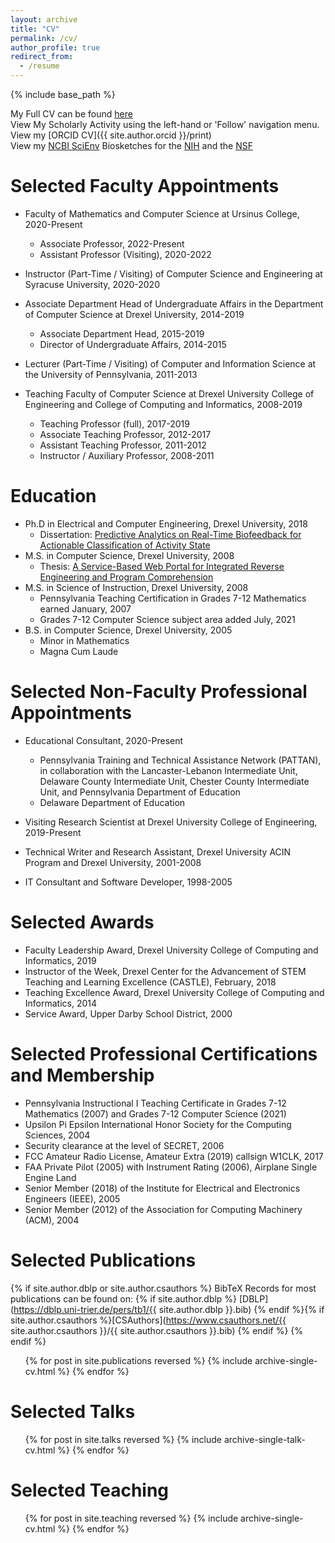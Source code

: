 ```yaml
---
layout: archive
title: "CV"
permalink: /cv/
author_profile: true
redirect_from:
  - /resume
---
```


{% include base_path %}

My Full CV can be found [here](/files/CV.pdf)    
View My Scholarly Activity using the left-hand or 'Follow' navigation menu.  
View my [ORCID CV]({{ site.author.orcid }}/print)  
View my [NCBI SciEnv](https://www.ncbi.nlm.nih.gov/sciencv/) Biosketches for the [NIH](https://www.ncbi.nlm.nih.gov/myncbi/william.mongan.1/cv/548372/) and the [NSF](https://www.ncbi.nlm.nih.gov/myncbi/william.mongan.1/cv/313815/)

Selected Faculty Appointments
======
* Faculty of Mathematics and Computer Science at Ursinus College, 2020-Present
  * Associate Professor, 2022-Present
  * Assistant Professor (Visiting), 2020-2022

* Instructor (Part-Time / Visiting) of Computer Science and Engineering at Syracuse University, 2020-2020

* Associate Department Head of Undergraduate Affairs in the Department of Computer Science at Drexel University, 2014-2019
  * Associate Department Head, 2015-2019
  * Director of Undergraduate Affairs, 2014-2015

* Lecturer (Part-Time / Visiting) of Computer and Information Science at the University of Pennsylvania, 2011-2013

* Teaching Faculty of Computer Science at Drexel University College of Engineering and College of Computing and Informatics, 2008-2019
  * Teaching Professor (full), 2017-2019
  * Associate Teaching Professor, 2012-2017
  * Assistant Teaching Professor, 2011-2012
  * Instructor / Auxiliary Professor, 2008-2011

Education
======
* Ph.D in Electrical and Computer Engineering, Drexel University, 2018
  * Dissertation: [Predictive Analytics on Real-Time Biofeedback for Actionable Classification of Activity State](/publication/dissertation)
* M.S. in Computer Science, Drexel University, 2008
  * Thesis: [A Service-Based Web Portal for Integrated Reverse Engineering and Program Comprehension](/publication/msthesis)
* M.S. in Science of Instruction, Drexel University, 2008
  * Pennsylvania Teaching Certification in Grades 7-12 Mathematics earned January, 2007
  * Grades 7-12 Computer Science subject area added July, 2021
* B.S. in Computer Science, Drexel University, 2005
  * Minor in Mathematics
  * Magna Cum Laude
  
Selected Non-Faculty Professional Appointments
======
* Educational Consultant, 2020-Present
  * Pennsylvania Training and Technical Assistance Network (PATTAN), in collaboration with the Lancaster-Lebanon Intermediate Unit, Delaware County Intermediate Unit, Chester County Intermediate Unit, and Pennsylvania Department of Education
  * Delaware Department of Education
  
* Visiting Research Scientist at Drexel University College of Engineering, 2019-Present

* Technical Writer and Research Assistant, Drexel University ACIN Program and Drexel University, 2001-2008

* IT Consultant and Software Developer, 1998-2005

Selected Awards
======
* Faculty Leadership Award, Drexel University College of Computing and Informatics, 2019
* Instructor of the Week, Drexel Center for the Advancement of STEM Teaching and Learning Excellence (CASTLE), February, 2018
* Teaching Excellence Award, Drexel University College of Computing and Informatics, 2014
* Service Award, Upper Darby School District, 2000

Selected Professional Certifications and Membership
======
* Pennsylvania Instructional I Teaching Certificate in Grades 7-12 Mathematics (2007) and Grades 7-12 Computer Science (2021)
* Upsilon Pi Epsilon International Honor Society for the Computing Sciences, 2004
* Security clearance at the level of SECRET, 2006
* FCC Amateur Radio License, Amateur Extra (2019) callsign W1CLK, 2017
* FAA Private Pilot (2005) with Instrument Rating (2006), Airplane Single Engine Land
* Senior Member (2018) of the Institute for Electrical and Electronics Engineers (IEEE), 2005
* Senior Member (2012) of the Association for Computing Machinery (ACM), 2004

Selected Publications
======
{% if site.author.dblp or site.author.csauthors %}
BibTeX Records for most publications can be found on: {% if site.author.dblp %}
[DBLP](https://dblp.uni-trier.de/pers/tb1/{{ site.author.dblp }}.bib) {% endif %}{% if site.author.csauthors %}[CSAuthors](https://www.csauthors.net/{{ site.author.csauthors }}/{{ site.author.csauthors }}.bib) {% endif %}
{% endif %}

  <ul>{% for post in site.publications reversed %}
    {% include archive-single-cv.html %}
  {% endfor %}</ul>
  
Selected Talks
======
  <ul>{% for post in site.talks reversed %}
    {% include archive-single-talk-cv.html %}
  {% endfor %}</ul>
  
Selected Teaching
======
  <ul>{% for post in site.teaching reversed %}
    {% include archive-single-cv.html %}
  {% endfor %}</ul>
